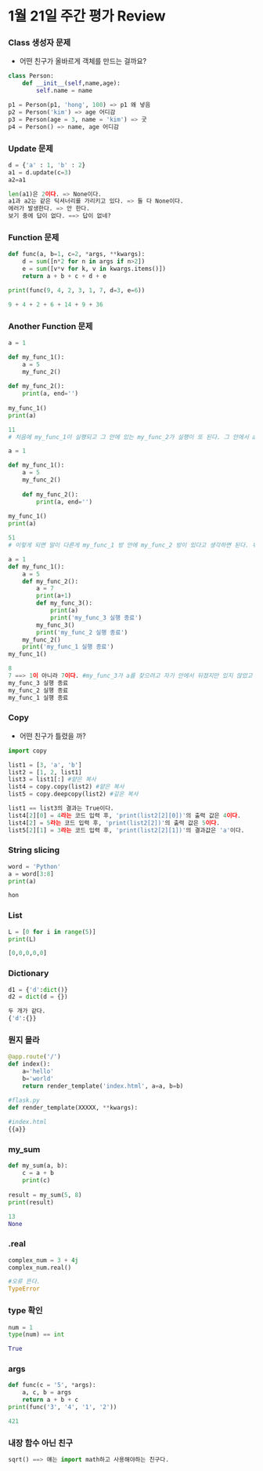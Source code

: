# 1월 21일 주간 평가 Review

### Class 생성자 문제

- 어떤 친구가 올바르게 객체를 만드는 걸까요?

```python
class Person:
    def __init__(self,name,age):
        self.name = name
```

```python
p1 = Person(p1, 'hong', 100) => p1 왜 넣음
p2 = Person('kim') => age 어디감
p3 = Person(age = 3, name = 'kim') => 굿
p4 = Person() => name, age 어디감
```

### Update 문제

```python
d = {'a' : 1, 'b' : 2}
a1 = d.update(c=3)
a2=a1
```

```python
len(a1)은 2이다. => None이다.
a1과 a2는 같은 딕셔너리를 가리키고 있다. => 둘 다 None이다.
에러가 발생한다. => 안 한다.
보기 중에 답이 없다. ==> 답이 없네?
```

### Function 문제

```python
def func(a, b=1, c=2, *args, **kwargs):
    d = sum([n*2 for n in args if n>2])
    e = sum([v*v for k, v in kwargs.items()])
    return a + b + c + d + e

print(func(9, 4, 2, 3, 1, 7, d=3, e=6))
```

```python
9 + 4 + 2 + 6 + 14 + 9 + 36
```

### Another Function 문제

```python
a = 1

def my_func_1():
    a = 5
    my_func_2()
    
def my_func_2():
    print(a, end='')
    
my_func_1()
print(a)
```

```python
11
# 처음에 my_func_1이 실행되고 그 안에 있는 my_func_2가 실행이 또 된다. 그 안에서 a를 출력하게 되는데 my_func_2 방에는 자기 방에 있는 친구만 데리고 올 수 있고 없으면 전역에서 찾게 된다. 전역에 있는 친구는 1이기 때문에 1을 출력하게 되고 마지막 print(a)가 실행되어 11이 되는 것이다.
```

```python
a = 1

def my_func_1():
    a = 5
    my_func_2()
    
	def my_func_2():
    	print(a, end='')
    
my_func_1()
print(a)
```

```python
51
# 이렇게 되면 말이 다른게 my_func_1 방 안에 my_func_2 방이 있다고 생각하면 된다. 위에껀 각자 방을 가졌다고 생각하고 그렇기에 my_func_2는 방 밖으로 나가니 my_func_1 방이 있었고 거기에 a가 있어서 집어 온거다.
```

```python
a = 1
def my_func_1():
    a = 5
    def my_func_2():
        a = 7
        print(a+1)
        def my_func_3():
            print(a)
            print('my_func_3 실행 종료')
        my_func_3()
        print('my_func_2 실행 종료')
    my_func_2()
    print('my_func_1 실행 종료')
my_func_1()
```

```python
8
7 ==> 1이 아니라 7이다. #my_func_3가 a를 찾으려고 자기 안에서 뒤졌지만 있지 않았고 방 문을 열어보니 my_func_2에 a가 있어서 그걸 가져와서 print 했다.
my_func_3 실행 종료
my_func_2 실행 종료
my_func_1 실행 종료
```

### Copy

- 어떤 친구가 틀렸을 까?

```python
import copy

list1 = [3, 'a', 'b']
list2 = [1, 2, list1]
list3 = list1[:] #얕은 복사
list4 = copy.copy(list2) #얕은 복사
list5 = copy.deepcopy(list2) #깊은 복사
```

```python
list1 == list3의 결과는 True이다.
list4[2][0] = 4라는 코드 입력 후, 'print(list2[2][0])'의 출력 값은 4이다.
list4[2] = 5라는 코드 입력 후, 'print(list2[2])'의 출력 값은 5이다.
list5[2][1] = 3라는 코드 입력 후, 'print(list2[2][1])'의 결과값은 'a'이다.
```

### String slicing

```python
word = 'Python'
a = word[3:8]
print(a)
```

```python
hon
```

### List

```python
L = [0 for i in range(5)]
print(L)
```

```PYTHON
[0,0,0,0,0]
```

### Dictionary

```python
d1 = {'d':dict()}
d2 = dict(d = {})
```

```python
두 개가 같다.
{'d':{}}
```

### 뭔지 몰라

```python
@app.route('/')
def index():
    a='hello'
    b='world'
    return render_template('index.html', a=a, b=b)

#flask.py
def render_template(XXXXX, **kwargs):
    
#index.html
{{a}}
```

### my_sum

```python
def my_sum(a, b):
    c = a + b
    print(c)
    
result = my_sum(5, 8)
print(result)
```

```python
13
None
```

### .real

```python
complex_num = 3 + 4j
complex_num.real()
```

```python
#오류 뜬다.
TypeError
```

### type 확인

```python
num = 1
type(num) == int
```

```python
True
```

### args

```python
def func(c = '5', *args):
    a, c, b = args
    return a + b + c
print(func('3', '4', '1', '2'))
```

```python
421
```

### 내장 함수 아닌 친구

```python
sqrt() ==> 얘는 import math하고 사용해야하는 친구다.
```

